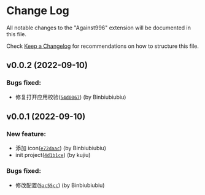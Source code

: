 # Change Log

All notable changes to the "Against996" extension will be documented in this file.

Check [Keep a Changelog](http://keepachangelog.com/) for recommendations on how to structure this file.

## v0.0.2 (2022-09-10)

### Bugs fixed:

- 修复打开应用校验([`54d0067`](https://github.com/Binbiubiubiu/vscode-against-996/commit/54d006745a4312deddfb0f1fe75c7f546a1e19b3)) (by Binbiubiubiu)

## v0.0.1 (2022-09-10)

### New feature:

- 添加 icon([`e72daac`](https://github.com/Binbiubiubiu/vscode-against-996/commit/e72daac54173f96627aea18104f2bea949e99495)) (by Binbiubiubiu)
- init project([`4d1b1ce`](https://github.com/Binbiubiubiu/vscode-against-996/commit/4d1b1ce4603d40fd35e907754cc42aa06842a18c)) (by kujiu)

### Bugs fixed:

- 修改配置([`5ac55cc`](https://github.com/Binbiubiubiu/vscode-against-996/commit/5ac55ccb4e16c1eaac981cf8176a99b635bf9011)) (by Binbiubiubiu)
